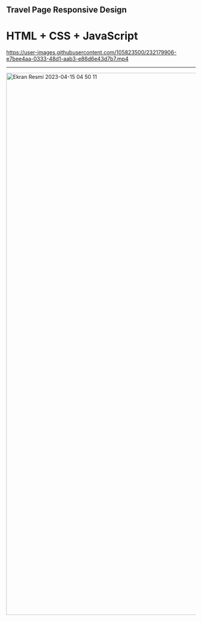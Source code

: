 ## Travel Page Responsive Design

# HTML + CSS + JavaScript



https://user-images.githubusercontent.com/105823500/232179906-e7bee4aa-0333-48d1-aab3-e86d6e43d7b7.mp4

----------------------------------------------------

<img width="1440" alt="Ekran Resmi 2023-04-15 04 50 11" src="https://user-images.githubusercontent.com/105823500/232179925-b5376f42-7f1f-4353-9f95-b2b0b178a4f1.png">
